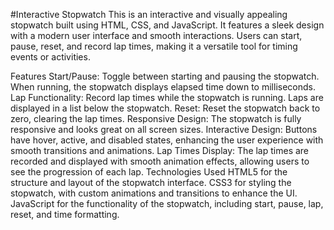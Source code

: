 #Interactive Stopwatch
This is an interactive and visually appealing stopwatch built using HTML, CSS, and JavaScript. It features a sleek design with a modern user interface and smooth interactions. Users can start, pause, reset, and record lap times, making it a versatile tool for timing events or activities.

Features
Start/Pause: Toggle between starting and pausing the stopwatch. When running, the stopwatch displays elapsed time down to milliseconds.
Lap Functionality: Record lap times while the stopwatch is running. Laps are displayed in a list below the stopwatch.
Reset: Reset the stopwatch back to zero, clearing the lap times.
Responsive Design: The stopwatch is fully responsive and looks great on all screen sizes.
Interactive Design: Buttons have hover, active, and disabled states, enhancing the user experience with smooth transitions and animations.
Lap Times Display: The lap times are recorded and displayed with smooth animation effects, allowing users to see the progression of each lap.
Technologies Used
HTML5 for the structure and layout of the stopwatch interface.
CSS3 for styling the stopwatch, with custom animations and transitions to enhance the UI.
JavaScript for the functionality of the stopwatch, including start, pause, lap, reset, and time formatting.
